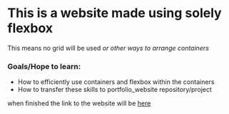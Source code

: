 # This is a website made using solely flexbox 

This means no grid will be used
*or other ways to arrange containers*

### Goals/Hope to learn:

- How to efficiently use containers and flexbox within the containers 
- How to transfer these skills to portfolio_website repository/project

when finished the link to the website will be [here]()